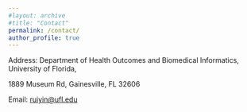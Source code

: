 ```yaml
---
#layout: archive
#title: "Contact"
permalink: /contact/
author_profile: true
---
```



Address: Department of Health Outcomes and Biomedical Informatics, University of Florida,

1889 Museum Rd, Gainesville, FL 32606

Email: <A href="mailto:ruiyin@ufl.edu ">ruiyin@ufl.edu</A>

<script type="text/javascript" id="clustrmaps" src="//clustrmaps.com/map_v2.js?d=n9KHZlK5EQXBBjgFgYGJoe_HJrPsBYTt9mMNoLZNZ5c&cl=ffffff&w=a"></script>

